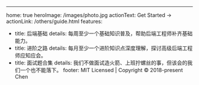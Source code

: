---
home: true
heroImage: /images/photo.jpg
actionText: Get Started →
actionLink: /others/guide.html
features:
- title: 后端基础
  details: 每周至少一个基础知识普及，帮助后端工程师补齐基础能力。
- title: 进阶之路
  details: 每月至少一个进阶知识点深度理解，探讨高级后端工程师应知应会。
- title: 面试题合集
  details: 我们不做面试造火箭、上班拧螺丝的事，但该会的我们一个也不能落下。
footer: MIT Licensed | Copyright © 2018-present Chen